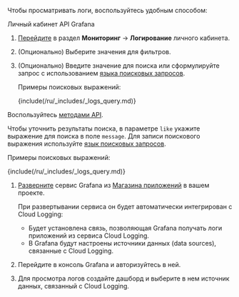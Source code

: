 Чтобы просматривать логи, воспользуйтесь удобным способом:

<tabs>
<tablist>
<tab>Личный кабинет</tab>
<tab>API</tab>
<tab>Grafana</tab>
</tablist>
<tabpanel>

1. [Перейдите](https://msk.cloud.vk.com/app/services/monitoring/logging) в раздел **Мониторинг** → **Логирование** личного кабинета.
1. (Опционально) Выберите значения для фильтров.
1. (Опционально) Введите значение для поиска или сформулируйте запрос с использованием [языка поисковых запросов](../../concepts/search-tools/).

    Примеры поисковых выражений:

      {include(/ru/_includes/_logs_query.md)}

</tabpanel>
<tabpanel>

Воспользуйтесь [методами API](/ru/tools-for-using-services/api/api-spec/logging).

Чтобы уточнить результаты поиска, в параметре `like` укажите выражение для поиска в поле `message`. Для записи поискового выражения используйте [язык поисковых запросов](../../concepts/search-tools/).

Примеры поисковых выражений:

  {include(/ru/_includes/_logs_query.md)}

</tabpanel>
<tabpanel>

1. [Разверните](/ru/applications-and-services/marketplace/initial-configuration/grafana-start) сервис Grafana из [Магазина приложений](https://msk.cloud.vk.com/app/services/marketplace) в вашем проекте.

    При развертывании сервиса он будет автоматически интегрирован с Cloud Logging:

      - Будет установлена связь, позволяющая Grafana получать логи приложений из сервиса Cloud Logging.
      - В Grafana будут настроены источники данных (data sources), связанные с Cloud Logging.

1. Перейдите в консоль Grafana и авторизуйтесь в ней.
1. Для просмотра логов создайте дашборд и выберите в нем источник данных, связанный с Cloud Logging.

</tabpanel>
</tabs>
